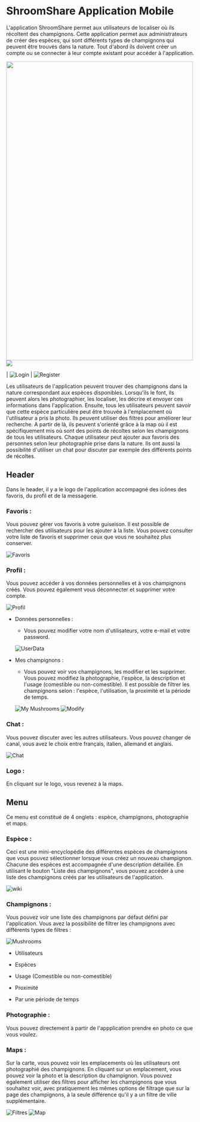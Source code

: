 # ShroomShare Application Mobile

L'application ShroomShare permet aux utilisateurs de localiser où ils récoltent des champignons. 
Cette application permet aux administrateurs de créer des espèces, qui sont différents types de champignons qui peuvent être trouvés dans la nature. 
Tout d'abord ils doivent créer un compte ou se connecter à leur compte existant pour accéder à l'application.

 <img src="/pictures/login.png" width="500" height="800"> <img src="/pictures/register.png">
 
| ![Login](/pictures/login.png) | ![Register](/pictures/register.png)



Les utilisateurs de l'application peuvent trouver des champignons dans la nature correspondant aux espèces disponibles. 
Lorsqu'ils le font, ils peuvent alors les photographier, les localiser, les décrire et envoyer ces informations dans l'application. 
Ensuite, tous les utilisateurs peuvent savoir que cette espèce particulière peut être trouvée à l'emplacement où l'utilisateur a pris la photo. Ils peuvent utiliser des filtres pour améliorer leur recherche. A partir de là, ils peuvent s'orienté grâce à la map où il est spécifiquement mis où sont des points de récoltes selon les champignons de tous les utilisateurs.
Chaque utilisateur peut ajouter aux favoris des personnes selon leur photographie prise dans la nature. Ils ont aussi la possibilité d'utiliser un chat
pour discuter par exemple des différents points de récoltes.



## Header 

Dans le header, il y a le logo de l'application accompagné des icônes des favoris, du profil et de la messagerie.

### Favoris :

Vous pouvez gérer vos favoris à votre guiseison. Il est possible de rechercher des utilisateurs pour les ajouter à la liste. Vous pouvez consulter votre liste de favoris et supprimer ceux que vous ne souhaitez plus conserver.

![Favoris](/pictures/favoris.png)

### Profil :

Vous pouvez accéder à vos données personnelles et à vos champignons créés. Vous pouvez également vous déconnecter et supprimer votre compte.

![Profil](/pictures/profil.png)

  - Données personnelles :
				
    - Vous pouvez modifier votre nom d'utilisateurs, votre e-mail et votre password.
    
    ![UserData](/pictures/userdata.png)

  - Mes champignons :
				
    - Vous pouvez voir vos champignons, les modifier et les supprimer. Vous pouvez modifiez la         photographie, l'espèce, la description et l'usage (comestible ou         non-comestible). Il est possible de filtrer les champignons selon : l'espèce, l'utilisation, la proximité et la           période de temps.
     
     ![My Mushrooms](/pictures/my-mushrooms.png)
     ![Modify](/pictures/modify.png)

### Chat :

Vous pouvez discuter avec les autres utilisateurs. Vous pouvez changer de canal, vous avez le choix entre français, italien, allemand et anglais.

![Chat](/pictures/chat.png)

### Logo :

En cliquant sur le logo, vous revenez à la maps.

## Menu

Ce menu est constitué de 4 onglets : espèce, champignons, photographie et maps.

### Espèce :

Ceci est une mini-encyclopédie des différentes espèces de champignons que vous pouvez sélectionner lorsque vous créez un nouveau champignon. Chacune des espèces est accompagnée d'une description détaillée. En utilisant le bouton "Liste des champignons", vous pouvez accéder à une liste des champignons créés par les utilisateurs de l'application.

![wiki](/pictures/wiki.png)

### Champignons :

Vous pouvez voir une liste des champignons par défaut défini par l'application. Vous avez la possibilité de filtrer les champignons avec différents types de filtres :

![Mushrooms](/pictures/mushrooms.png)

  - Utilisateurs
		
  - Espèces
	
  - Usage (Comestible ou non-comestible)

  - Proximité

  - Par une période de temps

### Photographie :

Vous pouvez directement à partir de l'appplication prendre en photo ce que vous voulez.

### Maps :

Sur la carte, vous pouvez voir les emplacements où les utilisateurs ont photographié des champignons. En cliquant sur un emplacement, vous pouvez voir la photo et la description du champignon. Vous pouvez également utiliser des filtres pour afficher les champignons que vous souhaitez voir, avec pratiquement les mêmes options de filtrage que sur la page des champignons, à la seule différence qu'il y a un filtre de ville supplémentaire.

![Filtres](/pictures/filtres.png)
![Map](/pictures/map.png)

